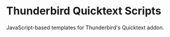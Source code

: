 
Thunderbird Quicktext Scripts
=============================

JavaScript-based templates for Thunderbird's Quicktext addon.
